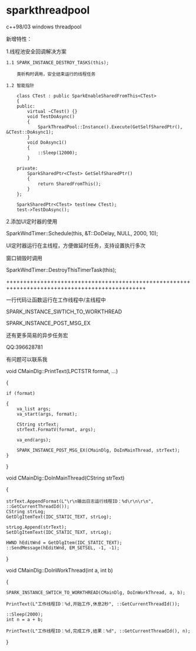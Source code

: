 ﻿# sparkthreadpool
c++98/03 windows threadpool

新增特性：

1.线程池安全回调解决方案

    1.1 SPARK_INSTANCE_DESTROY_TASKS(this);

        类析构时调用，安全结束运行的线程任务
    
    1.2 智能指针
        
        class CTest : public SparkEnableSharedFromThis<CTest>
        {
        public:
            virtual ~CTest() {}
            void TestDoAsync()
            {
                SparkThreadPool::Instance().Execute(GetSelfSharedPtr(), &CTest::DoAsync1);
            }
            void DoAsync1()
            {
                ::Sleep(12000);
            }
        
        private:
            SparkSharedPtr<CTest> GetSelfSharedPtr()
            {
                return SharedFromThis();
            }
        };
        
        SparkSharedPtr<CTest> test(new CTest);
        test->TestDoAsync();

2.添加UI定时器的使用

SparkWndTimer::Schedule(this, &T::DoDelay, NULL, 2000, 10);

UI定时器运行在主线程，方便做延时任务，支持设置执行多次

窗口销毁时调用

SparkWndTimer::DestroyThisTimerTask(this);

+++++++++++++++++++++++++++++++++++++++++++++++++++++++++++++++++++++++++++++++++++++++++++++++

一行代码让函数运行在工作线程中/主线程中

SPARK_INSTANCE_SWTICH_TO_WORKTHREAD

SPARK_INSTANCE_POST_MSG_EX

还有更多简易的异步任务宏

QQ:396628781

有问题可以联系我

void CMainDlg::PrintText(LPCTSTR format, ...)

{

    if (format)
    
    {
        va_list args;
        va_start(args, format);

        CString strText;
        strText.FormatV(format, args);

        va_end(args);

        SPARK_INSTANCE_POST_MSG_EX(CMainDlg, DoInMainThread, strText);
    }
}

void CMainDlg::DoInMainThread(CString strText)

{

    strText.AppendFormat(L"\r\n输出日志运行线程ID：%d\r\n\r\n", ::GetCurrentThreadId());
    CString strLog;
    GetDlgItemText(IDC_STATIC_TEXT, strLog);

    strLog.Append(strText);
    SetDlgItemText(IDC_STATIC_TEXT, strLog);

    HWND hEditWnd = GetDlgItem(IDC_STATIC_TEXT);
    ::SendMessage(hEditWnd, EM_SETSEL, -1, -1);
}

void CMainDlg::DoInWorkThread(int a, int b)

{

    SPARK_INSTANCE_SWTICH_TO_WORKTHREAD(CMainDlg, DoInWorkThread, a, b);

    PrintText(L"工作线程ID：%d,开始工作,休息2秒", ::GetCurrentThreadId());

    ::Sleep(2000);
    int n = a + b;

    PrintText(L"工作线程ID：%d,完成工作,结果：%d", ::GetCurrentThreadId(), n);
}
